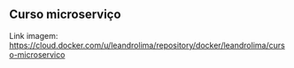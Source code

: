 ## Curso microserviço

Link imagem: https://cloud.docker.com/u/leandrolima/repository/docker/leandrolima/curso-microservico
